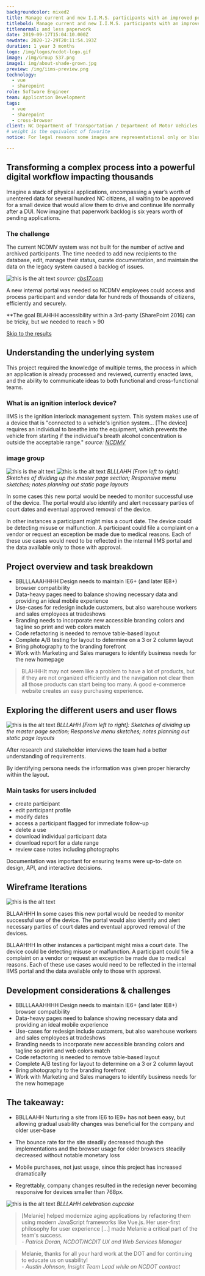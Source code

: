 ```yaml
---
backgroundcolor: mixed2
title: Manage current and new I.I.M.S. participants with an improved portal and less paperwork
titlebold: Manage current and new I.I.M.S. participants with an improved portal 
titlenormal: and less paperwork
date: 2019-09-17T15:04:10.000Z
newdate: 2020-12-29T20:11:54.193Z
duration: 1 year 3 months
logo: /img/logos/ncdot-logo.gif
image: /img/Group 537.png
image1: img/about-shade-grown.jpg
preview: /img/iims-preview.png
technology:
  - vue
  - sharepoint
role: Software Engineer
team: Application Development
tags:
  - vue
  - sharepoint
  - cross-browser
client: NC Department of Transportation / Department of Motor Vehicles
# weight is the equivalent of favorite
notice: For legal reasons some images are representational only or blurred

---
```


<section class="content">

<div class="first">

## Transforming a complex process into a powerful digital workflow impacting thousands
Imagine a stack of physical applications, encompassing a year’s worth of unentered data for several hundred NC citizens, all waiting to be approved for a small device that would allow them to drive and continue life normally after a DUI. Now imagine that paperwork backlog is six years worth of pending applications.

### The challenge 
The current NCDMV system was not built for the number of active and archived participants. The time needed to add new recipients to the database, edit, manage their status, curate documentation, and maintain the data on the legacy system caused a backlog of issues.

![this is the alt text](/img/dmv-news-small.jpg "Title is optional")
*source: [cbs17.com](https://www.cbs17.com/news/nc-dmv-backlog-allowed-drivers-on-the-road-who-shouldnt-have-been/)*

A new internal portal was needed so NCDMV employees could access and process participant and vendor data for hundreds of thousands of citizens, efficiently and securely.

**The goal BLAHHH accessibility within a 3rd-party (SharePoint 2016) can be tricky, but 
we needed to reach > 90  

[Skip to the results](post/ncdot-voma/#the-takeaway)

<div>

</section>

<section>
     
## Understanding the underlying system
This project required the knowledge of multiple terms, the process in which an application is already processed and reviewed, currently enacted laws, and the ability to communicate ideas to both functional and cross-functional teams.

<!-- **What is IIMS/IIMA?**
ignition interlock management system
ignition interlock medical accomodation -->

### What is an ignition interlock device?

IIMS is the ignition interlock management system. This system makes use of a device that is "connected to a vehicle's ignition system... [The device] requires an individual to breathe into the equipment, which prevents the vehicle from starting if the individual's breath alcohol concentration is outside the acceptable range."
*source: [NCDMV](https://www.ncdot.gov/dmv/license-id/license-suspension/Pages/ignition-interlock-devices.aspx)*

### image group

![this is the alt text](/img/voma-sketch3.png "Title is optional")
![this is the alt text](/img/voma-sketch1.png "Title is optional")
*BLLLAHH [From left to right]:  Sketches of dividing up the master page section; Responsive menu sketches; notes planning out static page layouts*

In some cases this new portal would be needed to monitor successful use of the device. The portal would also identify and alert necessary parties of court dates and eventual approved removal of the device.

In other instances a participant might miss a court date. The device could be detecting misuse or malfunction. A participant could file a complaint on a vendor or request an exception be made due to medical reasons. Each of these use cases would need to be reflected in the internal IIMS portal and the data available only to those with approval.

</section>

<section>

## Project overview and task breakdown 

- BBLLLAAAHHHH Design needs to maintain IE6+ (and later IE8+) browser compatibility
- Data-heavy pages need to balance showing necessary data and providing an ideal mobile experience
- Use-cases for redesign include customers, but also warehouse workers and sales employees at tradeshows
- Branding needs to incorporate new accessible branding colors and tagline so print and web colors match
- Code refactoring is needed to remove table-based layout
- Complete A/B testing for layout to determine on a 3 or 2 column layout
- Bring photography to the branding forefront
- Work with Marketing and Sales managers to identify business needs for the new homepage 

> BLAHHHIt may not seem like a problem to have a lot of products, but if they are not organized efficiently and the navigation not clear then all those products can start being too many. A good e-commerce website creates an easy purchasing experience.

</section>

<section>

## Exploring the different users and user flows       
![this is the alt text](/img/voma-sketch2.png "Title is optional")
*BLLLAHH [From left to right]:  Sketches of dividing up the master page section; Responsive menu sketches; notes planning out static page layouts*


After research and stakeholder interviews the team had a better understanding of requirements.

By identifying persona needs the information was given proper hierarchy within the layout.

### Main tasks for users included
- create participant
- edit participant profile 
- modify dates
- access a participant flagged for immediate follow-up
- delete a use
- download individual participant data
- download report for a date range
- review case notes including photographs

Documentation was important for ensuring teams were up-to-date on design, API, and interactive decisions. 

</section>

<section>

## Wireframe Iterations

![this is the alt text](/img/voma-wireframe.png "Title is optional")

BLLAAHHH In some cases this new portal would be needed to monitor successful use of the device. The portal would also identify and alert necessary parties of court dates and eventual approved removal of the devices.

BLLAAHHH In other instances a participant might miss a court date. The device could be detecting misuse or malfunction. A participant could file a complaint on a vendor or request an exception be made due to medical reasons. Each of these use cases would need to be reflected in the internal IIMS portal and the data available only to those with approval.

</section>

<section>

## Development considerations & challenges

- BBLLLAAAHHHH Design needs to maintain IE6+ (and later IE8+) browser compatibility
- Data-heavy pages need to balance showing necessary data and providing an ideal mobile experience
- Use-cases for redesign include customers, but also warehouse workers and sales employees at tradeshows
- Branding needs to incorporate new accessible branding colors and tagline so print and web colors match
- Code refactoring is needed to remove table-based layout
- Complete A/B testing for layout to determine on a 3 or 2 column layout
- Bring photography to the branding forefront
- Work with Marketing and Sales managers to identify business needs for the new homepage 

</section>

<section class="takeaway fullwidth">

## The takeaway:  
- BBLLAAHH Nurturing a site from IE6 to IE9+ has not been easy, but allowing gradual 
usability changes was beneficial for the company and older user-base
  
- The bounce rate for the site steadily decreased though the implementations and the browser usage for older browsers steadily decreased without notable monetary loss 

- Mobile purchases, not just usage, since this project has increased dramatically

- Regrettably, company changes resulted in the redesign never becoming responsive for devices smaller than 768px.

</section>

![this is the alt text](/img/voma-cupcake.jpg "Title is optional")
*BLLLAHH celebration cupcake*

> [Melanie] helped modernize aging applications by refactoring them using modern JavaScript frameworks like Vue.js. Her user-first philosophy for user experience [...] made Melanie a critical part of the team's success.  
*- Patrick Doran, NCDOT/NCDIT UX and Web Services Manager*

> Melanie, thanks for all your hard work at the DOT and for continuing to educate us on usability!  
*- Austin Johnson, Insight Team Lead while on NCDOT contract*

